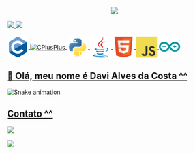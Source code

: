 ##
<p align="center">
  <img src="https://i.giphy.com/media/NKEt9elQ5cR68/giphy.webp" />
</p>

 <div>
  <a href="https://github.com/Davi4076018">
  <img height="165em" src="https://github-readme-stats.vercel.app/api?username=Davi4076018&show_icons=true&theme=aura&include_all_commits=true&count_private=true"/>
  <img height="165em" src="https://github-readme-stats.vercel.app/api/top-langs/?username=Davi4076018&layout=compact&langs_count=7&theme=aura"/>
</div>
 <div style="display: inline_block"><br>
  <img align="center" alt="HTML" height="50" width="50" src="https://raw.githubusercontent.com/devicons/devicon/master/icons/c/c-original.svg">
  <img align="center" alt="CPlusPlus" height="50" width="50" src="https://cdn.jsdelivr.net/gh/devicons/devicon/icons/cplusplus/cplusplus-original.svg" />
  <img align="center" alt="HTML" height="50" width="50" src="https://raw.githubusercontent.com/devicons/devicon/master/icons/python/python-original.svg">
  <img align="center" alt="HTML" height="50" width="50" src="https://raw.githubusercontent.com/devicons/devicon/master/icons/java/java-original.svg">
  <img align="center" alt="HTML" height="50" width="50" src="https://raw.githubusercontent.com/devicons/devicon/master/icons/html5/html5-original.svg">
  <img align="center" alt="HTML" height="50" width="50" src="https://raw.githubusercontent.com/devicons/devicon/master/icons/javascript/javascript-original.svg">
  <img align="center" alt="HTML" height="50" width="50" src="https://raw.githubusercontent.com/devicons/devicon/master/icons/arduino/arduino-original.svg">
  
  
## 🌠 Olá, meu nome é Davi Alves da Costa ^^
 
    
    
![Snake animation](https://github.com/Davi4076018/Davi4076018/blob/output/github-contribution-grid-snake.svg)


## Contato ^^
<div> 
  <a href="https://www.instagram.com/davi_alves_c/" target="_blank"><img src="https://img.shields.io/badge/-Instagram-%23E4405F?style=for-the-badge&logo=instagram&logoColor=white" target="_blank"></a>
 </div>    
   
![](https://komarev.com/ghpvc/?username=Davi4076018&color=blueviolet)
